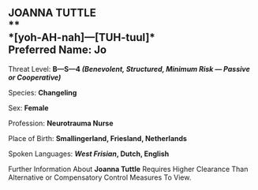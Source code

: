 
<div id="joanna-tuttle" style="page-break-before: always;">
  <h2>
    JOANNA TUTTLE<br>
    **
    <br>*[yoh-AH-nah]—[TUH-tuul]*
    <br>Preferred Name: Jo
  </h2>
  
Threat Level: **B—S—4 *(Benevolent, Structured, Minimum Risk — Passive or Cooperative)***

  
Species: **Changeling**

  
Sex: **Female**

  
Profession: **Neurotrauma Nurse**

  
Place of Birth: **Smallingerland, Friesland, Netherlands**

  
Spoken Languages: ***West Frisian*, Dutch, English**

  Further Information About **Joanna Tuttle** Requires Higher Clearance Than Alternative or Compensatory Control Measures To View.
</div>